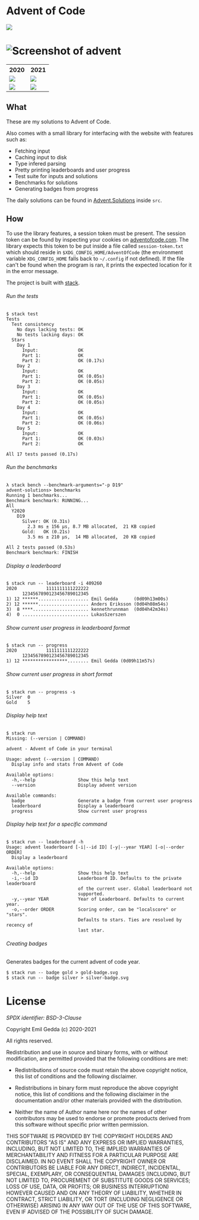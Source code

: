 # Advent of Code

<a href="https://github.com/EmilGedda/advent/workflows/Tests/badge.svg" alt="Tests">
  <img src="https://github.com/EmilGedda/advent/workflows/Tests/badge.svg">
</a>

# ![Screenshot of advent](https://emilgedda.github.io/advent/assets/advent.png)

<p align="center">
  <table>
    <tr>
      <th>2020</th>
      <th>2021</th>
    </tr>
    <tr>
      <td>
        <a href="https://emilgedda.github.io/advent/2020/gold.svg" alt="Gold stars">
          <img src="https://emilgedda.github.io/advent/2020/gold.svg">
        </a>
      </td>
      <td>
        <a href="https://emilgedda.github.io/advent/2021/gold.svg" alt="Gold stars">
          <img src="https://emilgedda.github.io/advent/2021/gold.svg">
        </a>
      </td>
    </tr>
    <tr>
      <td>
        <a href="https://emilgedda.github.io/advent/2020/silver.svg" alt="Silver stars">
          <img src="https://emilgedda.github.io/advent/2020/silver.svg">
        </a>
      </td>
      <td>
        <a href="https://emilgedda.github.io/advent/2021/silver.svg" alt="Silver stars">
          <img src="https://emilgedda.github.io/advent/2021/silver.svg">
        </a>
      </td>
    </tr>
  </table>
</p>


## What

These are my solutions to Advent of Code.

Also comes with a small library for interfacing with the website with features
such as:
 * Fetching input
 * Caching input to disk
 * Type infered parsing
 * Pretty printing leaderboards and user progress
 * Test suite for inputs and solutions
 * Benchmarks for solutions
 * Generating badges from progress

The daily solutions can be found in [Advent.Solutions](https://github.com/EmilGedda/advent/tree/master/src/Solutions) inside `src`.

## How

To use the library features, a session token must be present. The session token
can be found by inspecting your cookies on
[adventofcode.com](https://adventofcode.com/). The library expects this token to be put
inside a file called `session-token.txt` which should reside in
`$XDG_CONFIG_HOME/AdventOfCode` (the environment variable `XDG_CONFIG_HOME`
falls back to `~/.config` if not defined). If the file can't be found when
the program is ran, it prints the expected location for it in the error message.

The project is built with [stack](https://haskellstack.org/).

###### Run the tests
```
$ stack test
Tests
  Test consistency
    No days lacking tests: OK
    No tests lacking days: OK
  Stars
    Day 1
      Input:               OK
      Part 1:              OK
      Part 2:              OK (0.17s)
    Day 2
      Input:               OK
      Part 1:              OK (0.05s)
      Part 2:              OK (0.05s)
    Day 3
      Input:               OK
      Part 1:              OK (0.05s)
      Part 2:              OK (0.05s)
    Day 4
      Input:               OK
      Part 1:              OK (0.05s)
      Part 2:              OK (0.06s)
    Day 5
      Input:               OK
      Part 1:              OK (0.03s)
      Part 2:              OK

All 17 tests passed (0.17s)
```
###### Run the benchmarks
```
λ stack bench --benchmark-arguments="-p D19"
advent-solutions> benchmarks
Running 1 benchmarks...
Benchmark benchmark: RUNNING...
All
  Y2020
    D19
      Silver: OK (0.31s)
        2.3 ms ± 156 μs, 8.7 MB allocated,  21 KB copied
      Gold:   OK (0.21s)
        3.5 ms ± 210 μs,  14 MB allocated,  20 KB copied

All 2 tests passed (0.53s)
Benchmark benchmark: FINISH
```

###### Display a leaderboard
```
$ stack run -- leaderboard -i 409260
2020           1111111111222222
      1234567890123456789012345
1) 12 ******................... Emil Gedda      (0d09h13m00s)
2) 12 ******................... Anders Eriksson (0d04h08m54s)
3)  8 ****..................... kennethrunnman  (0d04h42m34s)
4)  0 ......................... LukasSzerszen
```

###### Show current user progress in leaderboard format
```
$ stack run -- progress
2020           1111111111222222
      1234567890123456789012345
1) 12 *****************........ Emil Gedda (0d09h11m57s)
```

###### Show current user progress in short format
```
$ stack run -- progress -s
Silver  0
Gold    5
```

###### Display help text
```
$ stack run
Missing: (--version | COMMAND)

advent - Advent of Code in your terminal

Usage: advent (--version | COMMAND)
  Display info and stats from Advent of Code

Available options:
  -h,--help                Show this help text
  --version                Display advent version

Available commands:
  badge                    Generate a badge from current user progress
  leaderboard              Display a leaderboard
  progress                 Show current user progress
```

###### Display help text for a specific command
```
$ stack run -- leaderboard -h
Usage: advent leaderboard [-i|--id ID] [-y|--year YEAR] [-o|--order ORDER]
  Display a leaderboard

Available options:
  -h,--help                Show this help text
  -i,--id ID               Leaderboard ID. Defaults to the private leaderboard
                           of the current user. Global leaderboard not
                           supported.
  -y,--year YEAR           Year of Leaderboard. Defaults to current year.
  -o,--order ORDER         Scoring order, can be "localscore" or "stars".
                           Defaults to stars. Ties are resolved by recency of
                           last star.
```


###### Creating badges
Generates badges for the current advent of code year.
```
$ stack run -- badge gold > gold-badge.svg
$ stack run -- badge silver > silver-badge.svg
```

# License
*SPDX identifier: BSD-3-Clause*

Copyright Emil Gedda (c) 2020-2021

All rights reserved.

Redistribution and use in source and binary forms, with or without
modification, are permitted provided that the following conditions are met:

* Redistributions of source code must retain the above copyright
  notice, this list of conditions and the following disclaimer.

* Redistributions in binary form must reproduce the above
  copyright notice, this list of conditions and the following
  disclaimer in the documentation and/or other materials provided
  with the distribution.

* Neither the name of Author name here nor the names of other
  contributors may be used to endorse or promote products derived
  from this software without specific prior written permission.

THIS SOFTWARE IS PROVIDED BY THE COPYRIGHT HOLDERS AND CONTRIBUTORS
"AS IS" AND ANY EXPRESS OR IMPLIED WARRANTIES, INCLUDING, BUT NOT
LIMITED TO, THE IMPLIED WARRANTIES OF MERCHANTABILITY AND FITNESS FOR
A PARTICULAR PURPOSE ARE DISCLAIMED. IN NO EVENT SHALL THE COPYRIGHT
OWNER OR CONTRIBUTORS BE LIABLE FOR ANY DIRECT, INDIRECT, INCIDENTAL,
SPECIAL, EXEMPLARY, OR CONSEQUENTIAL DAMAGES (INCLUDING, BUT NOT
LIMITED TO, PROCUREMENT OF SUBSTITUTE GOODS OR SERVICES; LOSS OF USE,
DATA, OR PROFITS; OR BUSINESS INTERRUPTION) HOWEVER CAUSED AND ON ANY
THEORY OF LIABILITY, WHETHER IN CONTRACT, STRICT LIABILITY, OR TORT
(INCLUDING NEGLIGENCE OR OTHERWISE) ARISING IN ANY WAY OUT OF THE USE
OF THIS SOFTWARE, EVEN IF ADVISED OF THE POSSIBILITY OF SUCH DAMAGE.


